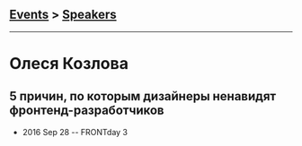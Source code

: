 ## [Events](../README.md) > [Speakers](../speakers.md)
---

# Олеся Козлова

## 5 причин, по которым дизайнеры ненавидят фронтенд-разработчиков
- 2016 Sep 28 -- FRONTday 3    
